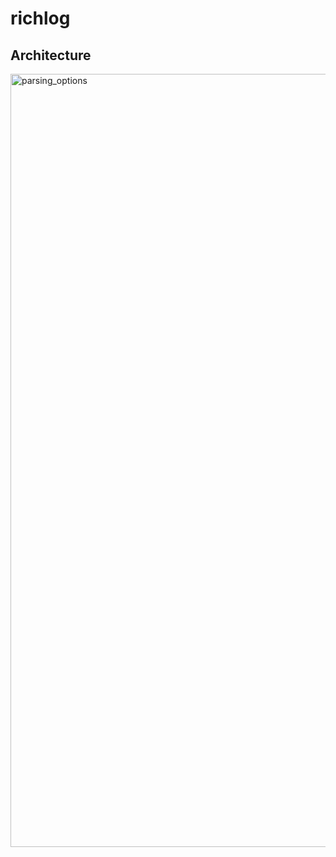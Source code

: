 # richlog

## Architecture
<img width="1237" alt="parsing_options" src="https://user-images.githubusercontent.com/60047427/174442205-a30c7e4f-5f31-4d90-8ee3-85c904e52117.png">
